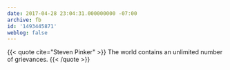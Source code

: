 ```yaml
---
date: 2017-04-28 23:04:31.000000000 -07:00
archive: fb
id: '1493445871'
weblog: false
---
```


{{< quote cite="Steven Pinker" >}}
The world contains an unlimited number of grievances.
{{< /quote >}}
